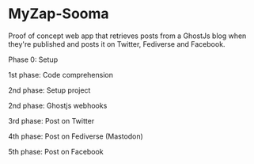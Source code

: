 # MyZap-Sooma
Proof of concept web app that retrieves posts from a GhostJs blog when they're published and posts it on Twitter, Fediverse and Facebook.

Phase 0: Setup

1st phase: Code comprehension

2nd phase: Setup project

2nd phase: Ghostjs webhooks

3rd phase: Post on Twitter

4th phase: Post on Fediverse (Mastodon)

5th phase: Post on Facebook
